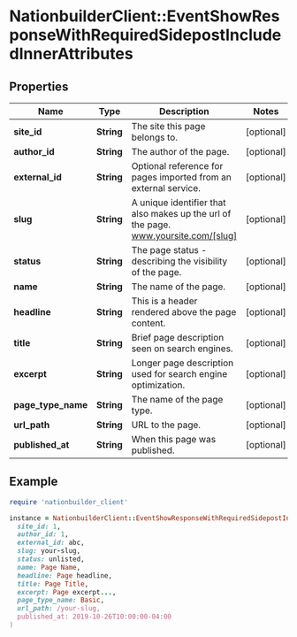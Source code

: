 # NationbuilderClient::EventShowResponseWithRequiredSidepostIncludedInnerAttributes

## Properties

| Name | Type | Description | Notes |
| ---- | ---- | ----------- | ----- |
| **site_id** | **String** | The site this page belongs to. | [optional] |
| **author_id** | **String** | The author of the page. | [optional] |
| **external_id** | **String** | Optional reference for pages imported from an external service. | [optional] |
| **slug** | **String** | A unique identifier that also makes up the url of the page. www.yoursite.com/[slug] | [optional] |
| **status** | **String** | The page status - describing the visibility of the page. | [optional] |
| **name** | **String** | The name of the page. | [optional] |
| **headline** | **String** | This is a header rendered above the page content. | [optional] |
| **title** | **String** | Brief page description seen on search engines. | [optional] |
| **excerpt** | **String** | Longer page description used for search engine optimization. | [optional] |
| **page_type_name** | **String** | The name of the page type. | [optional] |
| **url_path** | **String** | URL to the page. | [optional] |
| **published_at** | **String** | When this page was published. | [optional] |

## Example

```ruby
require 'nationbuilder_client'

instance = NationbuilderClient::EventShowResponseWithRequiredSidepostIncludedInnerAttributes.new(
  site_id: 1,
  author_id: 1,
  external_id: abc,
  slug: your-slug,
  status: unlisted,
  name: Page Name,
  headline: Page headline,
  title: Page Title,
  excerpt: Page excerpt...,
  page_type_name: Basic,
  url_path: /your-slug,
  published_at: 2019-10-26T10:00:00-04:00
)
```

